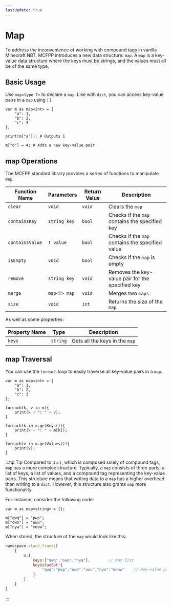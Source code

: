 ```yaml
---
lastUpdate: true
---
```


# Map

To address the inconvenience of working with compound tags in vanilla Minecraft NBT, MCFPP introduces a new data structure: `map`. A `map` is a key-value data structure where the keys must be strings, and the values must all be of the same type.

## Basic Usage

Use `map<type T>` to declare a `map`. Like with `dict`, you can access key-value pairs in a `map` using `[]`.

```mcfpp
var m as map<int> = {
    "a": 1,
    "b": 2,
    "c": 3
};

print(m["a"]); # Outputs 1

m["d"] = 4; # Adds a new key-value pair
```

## map Operations

The MCFPP standard library provides a series of functions to manipulate `map`.

| Function Name | Parameters | Return Value | Description |
| --- | --- | --- | --- |
| `clear` | `void` | `void` | Clears the `map` |
| `containsKey` | `string key` | `bool` | Checks if the `map` contains the specified key |
| `containsValue` | `T value` | `bool` | Checks if the `map` contains the specified value |
| `isEmpty` | `void` | `bool` | Checks if the `map` is empty |
| `remove` | `string key` | `void` | Removes the key-value pair for the specified key |
| `merge` | `map<T> map` | `void` | Merges two `maps` |
| `size` | `void` | `int` | Returns the size of the `map` |

As well as some properties:

| Property Name | Type | Description|
| --- | --- | --- |
| `keys`| `string`| Gets all the keys in the `map`|

## map Traversal <Badge type="tip" text="Future Feature" />

You can use the `foreach` loop to easily traverse all key-value pairs in a `map`.

```mcfpp
var m as map<int> = {
    "a": 1,
    "b": 2,
    "c": 3
};

foreach(k, v in m){
    print(k + ": " + v);
}

foreach(k in m.getKeys()){
    print(k + ": " + m[k]);
}

foreach(v in m.getValues()){
    print(v);
}
```

:::tip Tip
Compared to `dict`, which is composed solely of compound tags, `map` has a more complex structure. Typically, a `map` consists of three parts: a list of keys, a list of values, and a compound tag representing the key-value pairs. This structure means that writing data to a `map` has a higher overhead than writing to a `dict`. However, this structure also grants `map` more functionality.

For instance, consider the following code:

```mcfpp
var m as map<string> = {};

m["qwq"] = "pwp";
m["owo"] = "uwu";
m["nya"] = "meow";
```

When stored, the structure of the `map` would look like this:

```js
namespace.stack_frame:[
    {
        m:{
            keys:["qwq","owo","nya"],        // Key list
            keyValueSet:{
                "qwq":"pwp","owo":"uwu","nya":"meow"    // Key-value pairs, similar to a dict
            }    
        }
    }
]
```

:::
